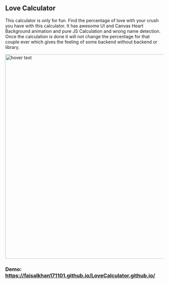 ## Love Calculator

This calculator is only for fun. Find the percentage of love with your crush you have with this calculator. It has awesome UI and Canvas Heart Background animation and pure JS Calculation and wrong name detection. Once the calculation is done it will not change the percentage for that couple ever which gives the feeling of some backend without backend or library.

<img src="https://user-images.githubusercontent.com/87291732/210176326-8c09c808-9248-4df1-854f-287704d270a2.png" width="650" title="hover text">

### Demo: https://faisalkhan171101.github.io/LoveCalculator.github.io/
